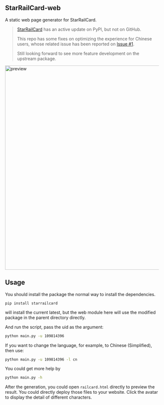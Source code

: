 ## StarRailCard-web

A static web page generator for StarRailCard.

> [StarRailCard](https://github.com/DEViantUA/StarRailCard) has an active update on PyPI, but not on GitHub.
> 
> This repo has some fixes on optimizing the experience for Chinese users, whose related issue has been reported on [Issue #1](https://github.com/DEViantUA/StarRailCard/issues/1).
> 
> Still looking forward to see more feature development on the upstream package.

<img width="669" alt="preview" src="https://github.com/LogCreative/StarRailCard/assets/61653082/731cd519-0d3c-4a6d-a63e-f04c91263ade">


## Usage

You should install the package the normal way to install the dependencies.
```
pip install starrailcard
```
will install the current latest, but the web module here will use the modified package in the parent directory directly.


And run the script, pass the uid as the argument:
```bash
python main.py -u 109814396
```
If you want to change the language, for example, to Chinese (Simplified), then use:
```bash
python main.py -u 109814396 -l cn
```
You could get more help by
```bash
python main.py -h
```

After the generation, you could open `railcard.html` directly to preview the result. You could directly deploy those files to your website. Click the avatar to display the detail of different characters.
